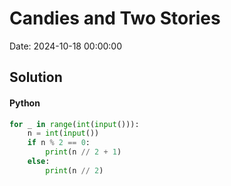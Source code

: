 # Candies and Two Stories

Date: 2024-10-18 00:00:00

## Solution

#### Python
```python
for _ in range(int(input())):
    n = int(input())
    if n % 2 == 0:
        print(n // 2 + 1)
    else:
        print(n // 2)
 ```